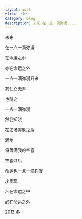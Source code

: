 ```yaml
---
layout: post
title: "命" 
category: blog
description: 未来,在一点一滴弥漫.....
---
```



未来
 
在一点一滴弥漫
 
在命运之中
 
亦在命运之外
 
 
 
一点一滴弥漫开来
 
我伫立无声
 
也随之
 
一点一滴弥漫
 
 
 
然我知晓
 
在这场雾散之后
 
满地
 
将落满我的空喜
 
 
 
 
空喜过后
 
命运也一点一滴弥漫
 
才发现
 
凡在命运之中
 
必在命运之外
 
 
2013   冬